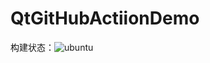 # QtGitHubActiionDemo

构建状态：![ubuntu](https://github.com/qsaker/QtGitHubActiionDemo/workflows/ubuntu/badge.svg)
